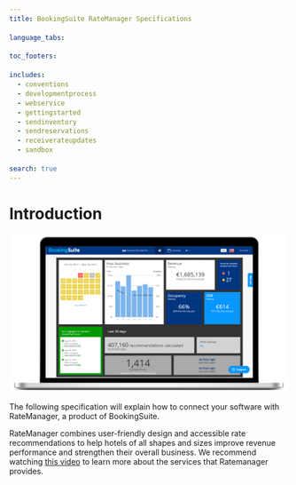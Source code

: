 ```yaml
---
title: BookingSuite RateManager Specifications

language_tabs:

toc_footers:

includes:
  - conventions
  - developmentprocess
  - webservice
  - gettingstarted
  - sendinventory
  - sendreservations
  - receiverateupdates
  - sandbox

search: true
---
```


# Introduction

![ratemanager](/images/ratemanager.png)

The following specification will explain how to connect your software with RateManager, a product of BookingSuite.

RateManager combines user-friendly design and accessible rate recommendations to help hotels of all shapes and sizes improve revenue performance and strengthen their overall business. We recommend watching <a href="https://bookingsuite.wistia.com/medias/21rkh2ubmy" target="_blank">this video</a> to learn more about the services that Ratemanager provides.
